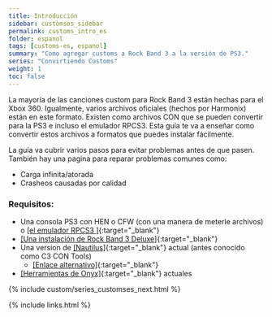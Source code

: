 ```yaml
---
title: Introducción
sidebar: customses_sidebar
permalink: customs_intro_es
folder: espanol
tags: [customs-es, espanol]
summary: "Como agregar customs a Rock Band 3 a la versión de PS3."
series: "Convirtiendo Customs"
weight: 1
toc: false
---
```


La mayoría de las canciones custom para Rock Band 3 están hechas para el Xbox 360. Igualmente, varios archivos oficiales (hechos por Harmonix) están en este formato. Existen como archivos CON que se pueden convertir para la PS3 e incluso el emulador RPCS3. Esta guía te va a enseñar como convertir estos archivos a formatos que puedes instalar fácilmente.


La guía va cubrir varios pasos para evitar problemas antes de que pasen. También hay una pagina para reparar problemas comunes como:
* Carga infinita/atorada
* Crasheos causadas por calidad

### Requisitos:
* Una consola PS3 con HEN o CFW (con una manera de meterle archivos) o [[el emulador RPCS3
]](https://carlmylo.github.io/rb3-pc/gs_disc_es/){:target="_blank"}
* [[Una instalación de Rock Band 3 Deluxe]](https://rb3dx.milohax.org/index_es.html){:target="_blank"}
* Una version de [[Nautilus]](https://nemosnautilus.com/nautilus/){:target="_blank"} actual (antes conocido como C3 CON Tools)
	* [[Enlace alternativo]](https://github.com/trojannemo/Nautilus/releases/){:target="_blank"}
* [[Herramientas de Onyx]](https://github.com/mtolly/onyxite-customs){:target="_blank"} actuales

{% include custom/series_customses_next.html %}

{% include links.html %}